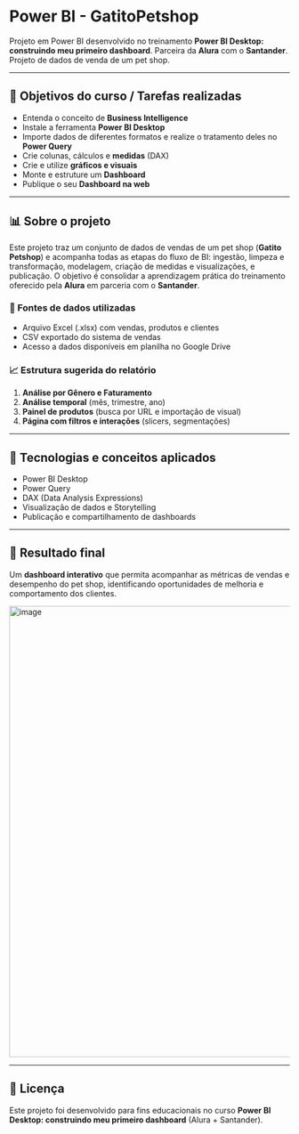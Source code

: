 # Power BI - GatitoPetshop

Projeto em Power BI desenvolvido no treinamento **Power BI Desktop: construindo meu primeiro dashboard**. Parceira da **Alura** com o **Santander**. Projeto de dados de venda de um pet shop.

---

## 🎯 Objetivos do curso / Tarefas realizadas

* Entenda o conceito de **Business Intelligence**
* Instale a ferramenta **Power BI Desktop**
* Importe dados de diferentes formatos e realize o tratamento deles no **Power Query**
* Crie colunas, cálculos e **medidas** (DAX)
* Crie e utilize **gráficos e visuais**
* Monte e estruture um **Dashboard**
* Publique o seu **Dashboard na web**

---

## 📊 Sobre o projeto

Este projeto traz um conjunto de dados de vendas de um pet shop (**Gatito Petshop**) e acompanha todas as etapas do fluxo de BI: ingestão, limpeza e transformação, modelagem, criação de medidas e visualizações, e publicação. O objetivo é consolidar a aprendizagem prática do treinamento oferecido pela **Alura** em parceria com o **Santander**.

### 🧩 Fontes de dados utilizadas

* Arquivo Excel (.xlsx) com vendas, produtos e clientes
* CSV exportado do sistema de vendas
* Acesso a dados disponíveis em planilha no Google Drive

### 📈 Estrutura sugerida do relatório

1. **Análise por Gênero e Faturamento**
2. **Análise temporal** (mês, trimestre, ano)
5. **Painel de produtos** (busca por URL e importação de visual)
6. **Página com filtros e interações** (slicers, segmentações)

---

## 🧠 Tecnologias e conceitos aplicados

* Power BI Desktop
* Power Query
* DAX (Data Analysis Expressions)
* Visualização de dados e Storytelling
* Publicação e compartilhamento de dashboards

---

## 🏁 Resultado final

Um **dashboard interativo** que permita acompanhar as métricas de vendas e desempenho do pet shop, identificando oportunidades de melhoria e comportamento dos clientes.

<img width="1481" height="811" alt="image" src="https://github.com/user-attachments/assets/c46308a4-8194-44e4-88cb-0e026dba4b1c" />

---

## 📎 Licença

Este projeto foi desenvolvido para fins educacionais no curso **Power BI Desktop: construindo meu primeiro dashboard** (Alura + Santander).
